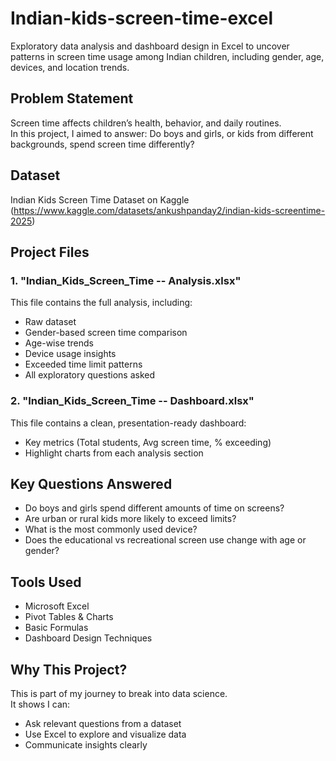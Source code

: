 # Indian-kids-screen-time-excel
Exploratory data analysis and dashboard design in Excel to uncover patterns in screen time usage among Indian children, including gender, age, devices, and location trends.

## Problem Statement

Screen time affects children’s health, behavior, and daily routines.  
In this project, I aimed to answer:
Do boys and girls, or kids from different backgrounds, spend screen time differently?

## Dataset
Indian Kids Screen Time Dataset on Kaggle (https://www.kaggle.com/datasets/ankushpanday2/indian-kids-screentime-2025)

## Project Files

### 1. "Indian_Kids_Screen_Time -- Analysis.xlsx"
This file contains the full analysis, including:
- Raw dataset
- Gender-based screen time comparison
- Age-wise trends
- Device usage insights
- Exceeded time limit patterns
- All exploratory questions asked

### 2.  "Indian_Kids_Screen_Time -- Dashboard.xlsx"
This file contains a clean, presentation-ready dashboard:

- Key metrics (Total students, Avg screen time, % exceeding)
- Highlight charts from each analysis section

## Key Questions Answered
- Do boys and girls spend different amounts of time on screens?
- Are urban or rural kids more likely to exceed limits?
- What is the most commonly used device?
- Does the educational vs recreational screen use change with age or gender?


## Tools Used
- Microsoft Excel
- Pivot Tables & Charts
- Basic Formulas
- Dashboard Design Techniques


## Why This Project?
This is part of my journey to break into data science.  
It shows I can:
- Ask relevant questions from a dataset
- Use Excel to explore and visualize data
- Communicate insights clearly

